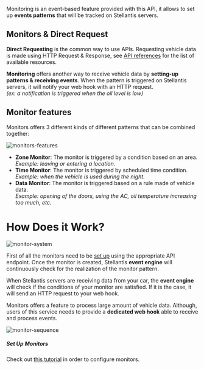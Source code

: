 Monitoring is an event-based feature provided with this API, it allows to set up **events patterns** that will be tracked on Stellantis servers.

## Monitors & Direct Request

**Direct Requesting** is the common way to use APIs. Requesting vehicle data is made using HTTP Request & Response, see [API references]({{site.baseurl}}//webapi/{{page.subsection}}/api-reference/references/#article) for the list of available resources.

**Monitoring** offers another way to receive vehicle data by **setting-up patterns & receiving events**. When the pattern is triggered on Stellantis servers, it will notify your web hook with an HTTP request.<br> *(ex: a notification is triggered when the oil level is low)*

## Monitor features

Monitors offers 3 different kinds of different patterns that can be combined together:

![monitors-features]({{site.baseurl}}/assets/images/monitors-features.png)

- **Zone Monitor**: The monitor is triggered by a condition based on an area.
<br>*Example: leaving or entering a location.*
- **Time Monitor**: The monitor is triggered by scheduled time condition.
<br>*Example: when the vehicle is used during the night.*
- **Data Monitor**: The monitor is triggered based on a rule made of vehicle data.
<br>*Example: opening of the doors, using the AC, oil temperature increasing too much, etc.*

# How Does it Work?

![monitor-system]({{site.baseurl}}/assets/images/monitor-system.png)

First of all the monitors need to be [set up]({{site.baseurl}}/webapi/{{page.subsection}}/monitor/set-up/#article) using the appropriate API endpoint. Once the monitor is created, Stellantis **event engine** will continuously check for the realization of the monitor pattern.

When Stellantis servers are receiving data from your car, the **event engine** will check if the conditions of your monitor are satisfied. If it is the case, it will send an HTTP request to your web hook.

Monitors offers a feature to process large amount of vehicle data. Although, users of this service needs to provide a **dedicated web hook** able to receive and process events.

![monitor-sequence]({{site.baseurl}}/assets/images/monitor-sequence.png)

##### Set Up Monitors

Check out [this tutorial]({{site.baseurl}}/webapi/{{page.subsection}}/monitor/set-up/#article) in order to configure monitors.